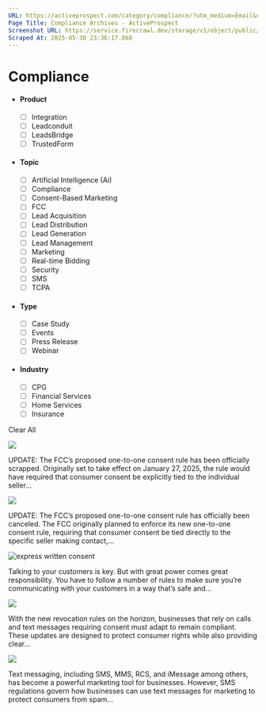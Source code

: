 ```yaml
---
URL: https://activeprospect.com/category/compliance/?utm_medium=Email&utm_source=Website&utm_campaign=AP-Email-InsideCBM-September
Page Title: Compliance Archives - ActiveProspect
Screenshot URL: https://service.firecrawl.dev/storage/v1/object/public/media/screenshot-22b2019b-e7ea-4783-839a-4e31e0e381ac.png
Scraped At: 2025-05-30 23:36:17.068
---
```

# Compliance



- #### Product


  - [ ] Integration
  - [ ] Leadconduit
  - [ ] LeadsBridge
  - [ ] TrustedForm
- #### Topic


  - [ ] Artificial Intelligence (Ai)
  - [ ] Compliance
  - [ ] Consent-Based Marketing
  - [ ] FCC
  - [ ] Lead Acquisition
  - [ ] Lead Distribution
  - [ ] Lead Generation
  - [ ] Lead Management
  - [ ] Marketing
  - [ ] Real-time Bidding
  - [ ] Security
  - [ ] SMS
  - [ ] TCPA
- #### Type


  - [ ] Case Study
  - [ ] Events
  - [ ] Press Release
  - [ ] Webinar
- #### Industry


  - [ ] CPG
  - [ ] Financial Services
  - [ ] Home Services
  - [ ] Insurance

Clear All

![](https://activeprospect.com/wp-content/uploads/2024/09/TF1-1_Consent_Check_feat-1-400x300.png)



UPDATE: The FCC’s proposed one-to-one consent rule has been officially scrapped. Originally set to take effect on January 27, 2025, the rule would have required that consumer consent be explicitly tied to the individual seller…


![](https://activeprospect.com/wp-content/uploads/2024/10/TF1-1_Consent_Verify_feat-1-400x300.png)



UPDATE: The FCC’s proposed one-to-one consent rule has officially been canceled. The FCC originally planned to enforce its new one-to-one consent rule, requiring that consumer consent be tied directly to the specific seller making contact,…


![express written consent](https://activeprospect.com/wp-content/uploads/2024/06/Written_Consent_feat-400x300.png)



Talking to your customers is key. But with great power comes great responsibility. You have to follow a number of rules to make sure you’re communicating with your customers in a way that’s safe and…


![](https://activeprospect.com/wp-content/uploads/2025/02/New_Revocation_feat-400x300.png)



With the new revocation rules on the horizon, businesses that rely on calls and text messages requiring consent must adapt to remain compliant. These updates are designed to protect consumer rights while also providing clear…


![](https://activeprospect.com/wp-content/uploads/2025/03/SMS_regulations_feat-400x300.png)



Text messaging, including SMS, MMS, RCS, and iMessage among others, has become a powerful marketing tool for businesses. However, SMS regulations govern how businesses can use text messages for marketing to protect consumers from spam…



